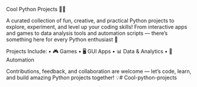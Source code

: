Cool Python Projects 🐍✨

A curated collection of fun, creative, and practical Python projects to explore, experiment, and level up your coding skills! From interactive apps and games to data analysis tools and automation scripts — there’s something here for every Python enthusiast 🚀

Projects Include:
	•	🎮 Games
	•	🖥️ GUI Apps
	•	📊 Data & Analytics
	•	🤖 Automation

Contributions, feedback, and collaboration are welcome — let’s code, learn, and build amazing Python projects together! 💡# Cool-python-projects
